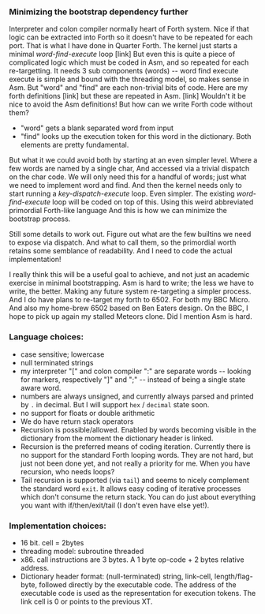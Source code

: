 
### Minimizing the bootstrap dependency further

Interpreter and colon compiler normally heart of Forth system.
Nice if that logic can be extracted into Forth so it doesn't have to be repeated for each port.
That is what I have done in Quarter Forth.
The kernel just starts a minimal  _word-find-execute_ loop [link]
But even this is quite a piece of complicated logic which must be coded in Asm, and so repeated for each re-targetting.
It needs 3 sub components (words) -- word find execute
execute is simple and bound with the threading model, so makes sense in Asm.
But "word" and "find" are each non-trivial bits of code.
Here are my forth definitions [link] but these are repeated in Asm. [link]
Wouldn't it be nice to avoid the Asm definitions!
But how can we write Forth code without them?
- "word" gets a blank separated word from input
- "find" looks up the execution token for this word in the dictionary.
Both elements are pretty fundamental.

But what it we could avoid both by starting at an even simpler level.
Where a few words are named by a single char,
And accessed via a trivial dispatch on the char code.
We will only need this for a handful of words; just what we need to implement word and find.
And then the kernel needs only to start running a _key-dispatch-execute_ loop. Even simpler.
The existing _word-find-execute_ loop will be coded on top of this.
Using this weird abbreviated primordial Forth-like language
And this is how we can minimize the bootstrap process.

Still some details to work out.
Figure out what are the few builtins we need to expose via dispatch.
And what to call them, so the primordial worth retains some semblance of readability.
And I need to code the actual implementation!

I really think this will be a useful goal to achieve, and not just an academic exercise in minimal bootstrapping. Asm is hard to write; the less we have to write, the better. Making any future system re-targeting a simpler process.
And I do have plans to re-target my forth to 6502. For both my BBC Micro. And also my home-brew 6502 based on Ben Eaters design. On the BBC, I hope to pick up again my stalled Meteors clone. Did I mention Asm is hard.


### Language choices:

- case sensitive; lowercase
- null terminated strings
- my interpreter "[" and colon compiler ":" are separate words -- looking for markers, respectively "]" and ";" -- instead of being a single state aware word.
- numbers are always unsigned, and currently always parsed and printed by `.` in decimal. But I will support `hex` / `decimal` state soon.
- no support for floats or double arithmetic
- We do have return stack operators
- Recursion is possible/allowed. Enabled by words becoming visible in the dictionary from the moment the dictionary header is linked.
- Recursion is the preferred means of coding iteration. Currently there is no support for the standard Forth looping words. They are not hard, but just not been done yet, and not really a priority for me. When you have recursion, who needs loops?
- Tail recursion is supported (via `tail`) and seems to nicely complement the standard word `exit`. It allows easy coding of iterative processes which don't consume the return stack. You can do just about everything you want with if/then/exit/tail (I don't even have else yet!).

### Implementation choices:

- 16 bit. cell = 2bytes
- threading model: subroutine threaded
- x86. call instructions are 3 bytes. A 1 byte op-code + 2 bytes relative address.
- Dictionary header format: (null-terminated) string, link-cell, length/flag-byte, followed directly by the executable code. The address of the executable code is used as the representation for execution tokens. The link cell is 0 or points to the previous XT.
